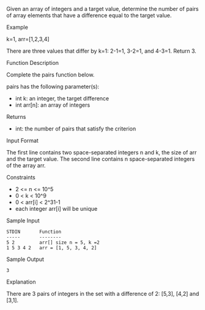 Given an array of integers and a target value, determine the number of pairs of array elements that have a difference equal to the target value.

Example

k=1, arr=[1,2,3,4]

There are three values that differ by k=1: 2-1=1, 3-2=1, and 4-3=1. Return 3.

Function Description

Complete the pairs function below.

pairs has the following parameter(s):

* int k: an integer, the target difference
* int arr[n]: an array of integers

Returns

* int: the number of pairs that satisfy the criterion

Input Format

The first line contains two space-separated integers n and k, the size of arr and the target value.
The second line contains n space-separated integers of the array arr.


Constraints

* 2 <= n <= 10^5
* 0 < k < 10^9
* 0 < arr[i] < 2^31-1
* each integer arr[i] will be unique

Sample Input
```
STDIN       Function
-----       --------
5 2         arr[] size n = 5, k =2
1 5 3 4 2   arr = [1, 5, 3, 4, 2]
```
Sample Output
```
3
```
Explanation

There are 3 pairs of integers in the set with a difference of 2: [5,3], [4,2] and [3,1].